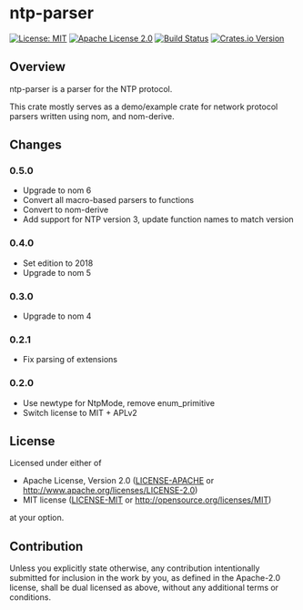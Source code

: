 <!-- cargo-sync-readme start -->

# ntp-parser

[![License: MIT](https://img.shields.io/badge/License-MIT-yellow.svg)](./LICENSE-MIT)
[![Apache License 2.0](https://img.shields.io/badge/License-Apache%202.0-blue.svg)](./LICENSE-APACHE)
[![Build Status](https://travis-ci.org/rusticata/ntp-parser.svg?branch=master)](https://travis-ci.org/rusticata/ntp-parser)
[![Crates.io Version](https://img.shields.io/crates/v/ntp-parser.svg)](https://crates.io/crates/ntp-parser)

## Overview

ntp-parser is a parser for the NTP protocol.

This crate mostly serves as a demo/example crate for network protocol parsers written using nom, and nom-derive.
<!-- cargo-sync-readme end -->

## Changes

### 0.5.0

- Upgrade to nom 6
- Convert all macro-based parsers to functions
- Convert to nom-derive
- Add support for NTP version 3, update function names to match version

### 0.4.0

- Set edition to 2018
- Upgrade to nom 5

### 0.3.0

- Upgrade to nom 4

### 0.2.1

- Fix parsing of extensions

### 0.2.0

- Use newtype for NtpMode, remove enum_primitive
- Switch license to MIT + APLv2

## License

Licensed under either of

 * Apache License, Version 2.0
   ([LICENSE-APACHE](LICENSE-APACHE) or http://www.apache.org/licenses/LICENSE-2.0)
 * MIT license
   ([LICENSE-MIT](LICENSE-MIT) or http://opensource.org/licenses/MIT)

at your option.

## Contribution

Unless you explicitly state otherwise, any contribution intentionally submitted
for inclusion in the work by you, as defined in the Apache-2.0 license, shall be
dual licensed as above, without any additional terms or conditions.
